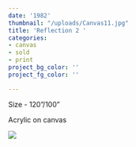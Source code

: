 ```yaml
---
date: '1982'
thumbnail: "/uploads/Canvas11.jpg"
title: 'Reflection 2 '
categories:
- canvas
- sold
- print
project_bg_color: ''
project_fg_color: ''

---
```

Size - 120”/100”

Acrylic on canvas

![](https://scontent-amt2-1.xx.fbcdn.net/v/t1.15752-9/s2048x2048/64823307_355629105138604_1509335611863990272_n.jpg?_nc_cat=111&_nc_oc=AQlN917D-h8GMDNmnkGrWU1ztYtnQXxmhTzhxMNZDHfDl99OZoDmD8sePSmPiYmuDCo&_nc_ht=scontent-amt2-1.xx&oh=8f9f4c9325defc73ec6087a5393a9db8&oe=5DC0D8F2)

